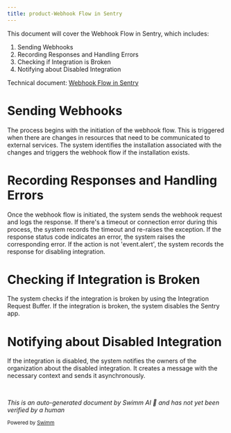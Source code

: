 ```yaml
---
title: product-Webhook Flow in Sentry
---
```

This document will cover the Webhook Flow in Sentry, which includes:

1. Sending Webhooks
2. Recording Responses and Handling Errors
3. Checking if Integration is Broken
4. Notifying about Disabled Integration

Technical document: <SwmLink doc-title="Webhook Flow in Sentry">[Webhook Flow in Sentry](/.swm/webhook-flow-in-sentry.752svqaz.sw.md)</SwmLink>

# Sending Webhooks

The process begins with the initiation of the webhook flow. This is triggered when there are changes in resources that need to be communicated to external services. The system identifies the installation associated with the changes and triggers the webhook flow if the installation exists.

# Recording Responses and Handling Errors

Once the webhook flow is initiated, the system sends the webhook request and logs the response. If there's a timeout or connection error during this process, the system records the timeout and re-raises the exception. If the response status code indicates an error, the system raises the corresponding error. If the action is not 'event.alert', the system records the response for disabling integration.

# Checking if Integration is Broken

The system checks if the integration is broken by using the Integration Request Buffer. If the integration is broken, the system disables the Sentry app.

# Notifying about Disabled Integration

If the integration is disabled, the system notifies the owners of the organization about the disabled integration. It creates a message with the necessary context and sends it asynchronously.

&nbsp;

*This is an auto-generated document by Swimm AI 🌊 and has not yet been verified by a human*

<SwmMeta version="3.0.0" repo-id="Z2l0aHViJTNBJTNBc2VudHJ5LWRlbW8lM0ElM0FTd2ltbS1EZW1v" repo-name="sentry-demo" doc-type="product-flows"><sup>Powered by [Swimm](/)</sup></SwmMeta>
